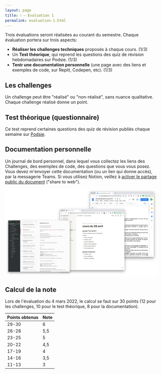 ```yaml
---
layout: page
title: ℹ️ – Evaluation 1
permalink: evaluation-1.html
---
```


Trois évaluations seront réalisées au courant du semestre. Chaque évaluation portera sur trois aspects:

- **Réaliser les challenges techniques** proposés à chaque cours. (1/3)
- Un **Test théorique**, qui reprend les questions des quiz de révision hebdomadaires sur Podsie.  (1/3)
- **Tenir une documentation personnelle** (une page avec des liens et exemples de code, sur Replit, Codepen, etc).  (1/3)

## Les challenges

Un challenge peut être "réalisé" ou "non-réalisé", sans nuance qualitative. Chaque challenge réalisé donne un point.

## Test théorique (questionnaire)

Ce test reprend certaines questions des quiz de révision publiés chaque semaine sur [Podsie](podsie.html).


## Documentation personnelle

Un journal de bord personnel, dans lequel vous collectez les liens des Challenges, des exemples de code, des questions que vous vous posez. Vous devez m'envoyer cette documentation (ou un lien qui donne accès), par la messagerie Teams. Si vous utilisez Notion, veillez à [activer le partage public du document](img/share-notion.gif) ("share to web").

![Outils de prise de note – Bear, Notion, Google Docs](img/outils-prise-de-notes.png)

## Calcul de la note

Lors de l'évaluation du 4 mars 2022, le calcul se faut sur 30 points (12 pour les challenges, 10 pour le test théorique, 8 pour la documentation).

| Points obtenus      | Note |
|:------------------- |:---- |
| 29-30               | 6    |
| 26-28               | 5,5  |
| 23-25               | 5    |
| 20-22               | 4,5  |
| 17-19               | 4    |
| 14-16               | 3,5  |
| 11-13               | 3    |
